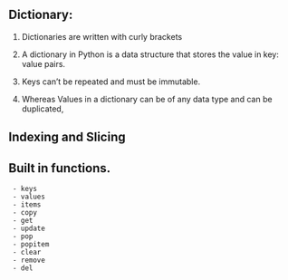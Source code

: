 
## Dictionary:

  1.	Dictionaries are written with curly brackets

  2.	A dictionary in Python is a data structure that stores the value in key: value pairs.
 
  2.	Keys can’t be repeated and must be immutable. 
 
  3.	Whereas Values in a dictionary can be of any data type and can be duplicated,



## Indexing and Slicing 
## Built in functions.

     - keys
     - values
     - items
     - copy
     - get
     - update
     - pop
     - popitem
     - clear
     - remove
     - del
     
